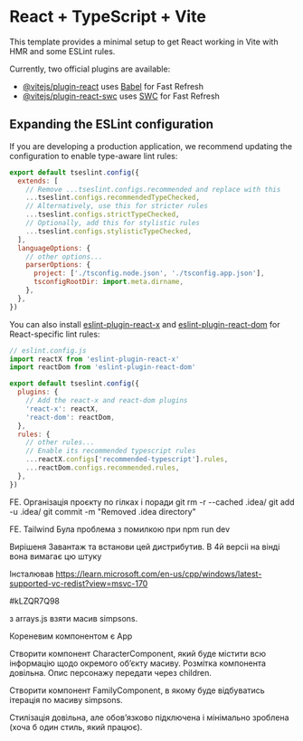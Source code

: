# React + TypeScript + Vite

This template provides a minimal setup to get React working in Vite with HMR and some ESLint rules.

Currently, two official plugins are available:

- [@vitejs/plugin-react](https://github.com/vitejs/vite-plugin-react/blob/main/packages/plugin-react) uses [Babel](https://babeljs.io/) for Fast Refresh
- [@vitejs/plugin-react-swc](https://github.com/vitejs/vite-plugin-react/blob/main/packages/plugin-react-swc) uses [SWC](https://swc.rs/) for Fast Refresh

## Expanding the ESLint configuration

If you are developing a production application, we recommend updating the configuration to enable type-aware lint rules:

```js
export default tseslint.config({
  extends: [
    // Remove ...tseslint.configs.recommended and replace with this
    ...tseslint.configs.recommendedTypeChecked,
    // Alternatively, use this for stricter rules
    ...tseslint.configs.strictTypeChecked,
    // Optionally, add this for stylistic rules
    ...tseslint.configs.stylisticTypeChecked,
  ],
  languageOptions: {
    // other options...
    parserOptions: {
      project: ['./tsconfig.node.json', './tsconfig.app.json'],
      tsconfigRootDir: import.meta.dirname,
    },
  },
})
```

You can also install [eslint-plugin-react-x](https://github.com/Rel1cx/eslint-react/tree/main/packages/plugins/eslint-plugin-react-x) and [eslint-plugin-react-dom](https://github.com/Rel1cx/eslint-react/tree/main/packages/plugins/eslint-plugin-react-dom) for React-specific lint rules:

```js
// eslint.config.js
import reactX from 'eslint-plugin-react-x'
import reactDom from 'eslint-plugin-react-dom'

export default tseslint.config({
  plugins: {
    // Add the react-x and react-dom plugins
    'react-x': reactX,
    'react-dom': reactDom,
  },
  rules: {
    // other rules...
    // Enable its recommended typescript rules
    ...reactX.configs['recommended-typescript'].rules,
    ...reactDom.configs.recommended.rules,
  },
})
```


FE. Організація проєкту по гілках і поради
git rm -r --cached .idea/
git add -u .idea/
git commit -m "Removed .idea directory"

FE. Tailwind
Була проблема з помилкою при npm run dev

Вирішеня
Завантаж та встанови цей дистрибутив. 
В 4й версіі на вінді вона вимагає цю штуку

Інсталював
https://learn.microsoft.com/en-us/cpp/windows/latest-supported-vc-redist?view=msvc-170

#kLZQR7Q98

з arrays.js взяти масив simpsons.

Кореневим компонентом є App

Створити компонент CharacterComponent, який буде містити всю інформацію щодо окремого об’єкту масиву. Розмітка компонента довільна. Опис персонажу передати через children.

Створити компонент FamilyComponent, в якому буде відбуватись ітерація по масиву simpsons.

Стилізація довільна, але обов’язково підключена і мінімально зроблена (хоча б один стиль, який працює).
